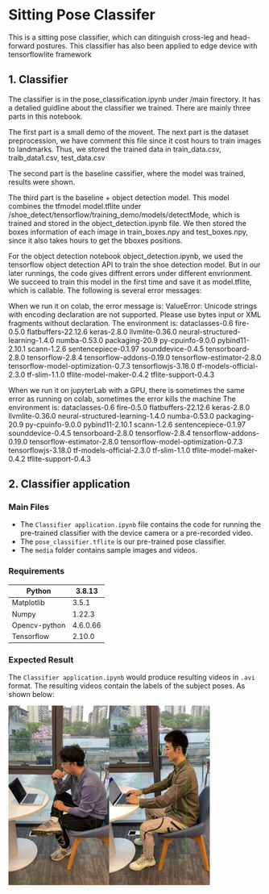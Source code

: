 # Sitting Pose Classifer

This is a sitting pose classifier, which can ditinguish cross-leg and head-forward postures. This classifier has also been applied to edge device with
tensorflowlite framework

## 1. Classifier

The classifier is in the pose_classification.ipynb under /main firectory. It has a detalied guidline about the classifier we trained. There are mainly three parts 
in this notebook. 

The first part is a small demo of the movent. The next part is the dataset preprocession, we have comment this file since it cost hours to train images
to landmarks. Thus, we stored the trained data in train_data.csv, traib_data1.csv, test_data.csv

The second part is the baseline cassifier, where the model was trained, results were shown.

The third part is the baseline + object detection model. This model combines the tfmodel model.tflite under /shoe_detect/tensorflow/training_demo/models/detectMode,
which is trained and stored in the object_detection.ipynb file. We then stored the boxes information of each image in train_boxes.npy and test_boxes.npy, since it also 
takes hours to get the bboxes positions.

For the object detection notebook object_detection.ipynb, we used the tensorflow object detection API to train the shoe detection model. But in our later runnings, the code gives diffrent errors under different envrionment. We succeed to train this model in the first time and save it as model.tflite, which is callable. The following is several error messages:

When we run it on colab, the error message is:
ValueError: Unicode strings with encoding declaration are not supported. Please use bytes input or XML fragments without declaration.
The environment is:
dataclasses-0.6 fire-0.5.0 flatbuffers-22.12.6 keras-2.8.0 llvmlite-0.36.0 neural-structured-learning-1.4.0 numba-0.53.0 packaging-20.9 py-cpuinfo-9.0.0 pybind11-2.10.1 scann-1.2.6 sentencepiece-0.1.97 sounddevice-0.4.5 tensorboard-2.8.0 tensorflow-2.8.4 tensorflow-addons-0.19.0 tensorflow-estimator-2.8.0 tensorflow-model-optimization-0.7.3 tensorflowjs-3.18.0 tf-models-official-2.3.0 tf-slim-1.1.0 tflite-model-maker-0.4.2 tflite-support-0.4.3

When we run it on jupyterLab with a GPU, there is sometimes the same error as running on colab, sometimes the error kills the machine
The environment is:
dataclasses-0.6 fire-0.5.0 flatbuffers-22.12.6 keras-2.8.0 llvmlite-0.36.0 neural-structured-learning-1.4.0 numba-0.53.0 packaging-20.9 py-cpuinfo-9.0.0 pybind11-2.10.1 scann-1.2.6 sentencepiece-0.1.97 sounddevice-0.4.5 tensorboard-2.8.0 tensorflow-2.8.4 tensorflow-addons-0.19.0 tensorflow-estimator-2.8.0 tensorflow-model-optimization-0.7.3 tensorflowjs-3.18.0 tf-models-official-2.3.0 tf-slim-1.1.0 tflite-model-maker-0.4.2 tflite-support-0.4.3

## 2. Classifier application 
    
### Main Files

- The `Classifier application.ipynb` file contains the code for running the pre-trained classifier with the device camera or a pre-recorded video.
- The `pose_classifier.tflite` is our pre-trained pose classifier.
- The `media` folder contains sample images and videos.

### Requirements

| Python        | 3.8.13   |
| ------------- | -------- |
| Matplotlib    | 3.5.1    |
| Numpy         | 1.22.3   |
| Opencv-python | 4.6.0.66 |
| Tensorflow    | 2.10.0   |

### Expected Result

The `Classifier application.ipynb` would produce resulting videos in `.avi` format. The resulting videos contain  the labels of the subject poses. As shown below:

<img src="https://github.com/Haowen-Ji/pose-Estimation/blob/master/main/test_out/cross-leg/4835_flip.jpg?raw=true" alt="drawing" width="200"/><img src="https://github.com/Haowen-Ji/pose-Estimation/blob/master/main/test_out/normal/3083_flip.jpg?raw=true" alt="drawing" width="200"/>
